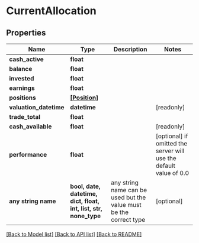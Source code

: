 # CurrentAllocation


## Properties
Name | Type | Description | Notes
------------ | ------------- | ------------- | -------------
**cash_active** | **float** |  | 
**balance** | **float** |  | 
**invested** | **float** |  | 
**earnings** | **float** |  | 
**positions** | [**[Position]**](Position.md) |  | 
**valuation_datetime** | **datetime** |  | [readonly] 
**trade_total** | **float** |  | 
**cash_available** | **float** |  | [readonly] 
**performance** | **float** |  | [optional]  if omitted the server will use the default value of 0.0
**any string name** | **bool, date, datetime, dict, float, int, list, str, none_type** | any string name can be used but the value must be the correct type | [optional]

[[Back to Model list]](../README.md#documentation-for-models) [[Back to API list]](../README.md#documentation-for-api-endpoints) [[Back to README]](../README.md)


